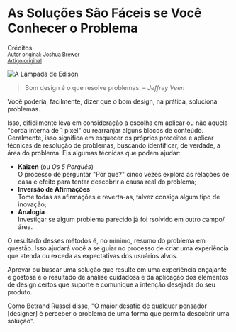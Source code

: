 As Soluções São Fáceis se Você Conhecer o Problema
============================
Créditos<br/>
<small>Autor original: [Joshua Brewer](http://jbrewer.me/)<br/>[Artigo original](http://52weeksofux.com/post/330528930/solve-existing-problems)</small>

![A Lâmpada de Edison](http://media.tumblr.com/tumblr_kw5a9yKmdA1qz7ace.jpg "A Lâmpada de Edison")

> Bom design é o que resolve problemas. &ndash; *Jeffrey Veen*

Você poderia, facilmente, dizer que o bom design, na prática, soluciona problemas.

Isso, dificilmente leva em consideração a escolha em aplicar ou não aquela "borda interna de 1 pixel" ou rearranjar alguns blocos de conteúdo. Geralmente, isso significa em esquecer os próprios preceitos e aplicar técnicas de resolução de problemas, buscando identificar, de verdade, a área do problema. Eis algumas técnicas que podem ajudar:

- **Kaizen** (ou *Os 5 Porquês*) <br/> O processo de perguntar "Por que?" cinco vezes explora as relações de casa e efeito para tentar descobrir a causa real do problema;
- **Inversão de Afirmações** <br/> Tome todas as afirmações e reverta-as, talvez consiga algum tipo de inovação;
- **Analogia** <br/> Investigar se algum problema parecido já foi rsolvido em outro campo/área.

O resultado desses métodos é, no mínimo, resumo do problema em questão. Isso ajudará você a se guiar no processo de criar uma experiência que atenda ou exceda as expectativas dos usuários alvos.

Aprovar ou buscar uma solução que resulte em uma experiência engajante e gostosa é o resultado de análise cuidadosa e da aplicação dos elementos de design certos que suporte e comunique a intenção desejada do seu produto.

Como Betrand Russel disse, "O maior desafio de qualquer pensador [designer] é perceber o problema de uma forma que permita descobrir uma solução".